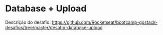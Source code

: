 # Database + Upload

Descrição do desafio: https://github.com/Rocketseat/bootcamp-gostack-desafios/tree/master/desafio-database-upload

